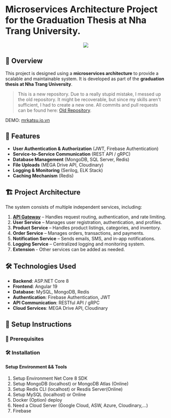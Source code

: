 ﻿# Microservices Architecture Project for the Graduation Thesis at Nha Trang University.
<div align="center">
  <img src="https://github.com/user-attachments/assets/604e4196-b16c-4b0a-b3f7-e1a029f23e43"/>
</div>

## 📖 Overview  
This project is designed using a **microservices architecture** to provide a scalable and maintainable system. It is developed as part of the **graduation thesis at Nha Trang University**. 
> This is a new repository. Due to a really stupid mistake, I messed up the old repository. It might be recoverable, but since my skills aren't sufficient, I had to create a new one. All commits and pull requests can be found here: [Old Repository](https://github.com/Mrk4tsu/FinalProject-Microservice-With-NET-and-Angular).

DEMO: [mrkatsu.io.vn](https://mrkatsu.io.vn)
## 🚀 Features 
- **User Authentication & Authorization** (JWT, Firebase Authentication)
- **Service-to-Service Communication** (REST API / gRPC)  
- **Database Management** (MongoDB, SQL Server, Redis) 
- **File Uploads** (MEGA Drive API, Cloudinary) 
- **Logging & Monitoring** (Serilog, ELK Stack) 
- **Caching Mechanism** (Redis)  
## 🏗️ Project Architecture  
The system consists of multiple independent services, including: 
1. **[API Gateway](https://github.com/Mrk4tsu/FinalProject-Microservice-With-NET-and-Angular/tree/main/FN.APIGateway#danh-s%C3%A1ch-x%E1%BB%AD-l%C3%BD-c%C3%A1c-api-gateway)** – Handles request routing, authentication, and rate limiting.  
2. **User Service** – Manages user registration, authentication, and profiles. 
3. **Product Service** – Handles product listings, categories, and inventory. 
4. **Order Service** – Manages orders, transactions, and payments.
5. **Notification Service** – Sends emails, SMS, and in-app notifications.
6. **Logging Service** – Centralized logging and monitoring system. 
7. **Extension** - Other services can be added as needed.
## 🛠️ Technologies Used 
- **Backend**: ASP.NET Core 8
- **Frontend**: Angular 19
- **Database**: MySQL, MongoDB, Redis 
- **Authentication**: Firebase Authentication, JWT 
- **API Communication**: RESTful API / gRPC 
- **Cloud Services**: MEGA Drive API, Cloudinary
## 🎯 Setup Instructions
### 📌 Prerequisites 
### 🛠️ Installation  
#### Setup Environment && Tools
1. Setup Environment Net Core 8 SDK
2. Setup MongoDB (localhost) or MongoDB Atlas (Online)
3. Setup Redis CLI (localhost) or Resdis Server(Online)
4. Setup MySQL (localhost) or Online
5. Docker (Option) deploy
6. Need a Cloud Server (Google Cloud, ASW, Azure, Cloudinary,...)
7. Firebase
